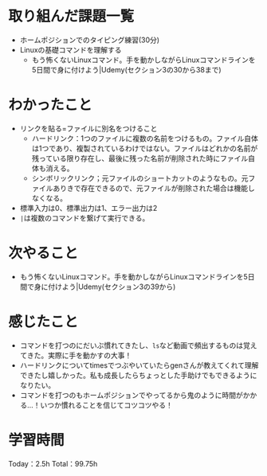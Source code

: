 # 取り組んだ課題一覧
- ホームポジションでのタイピング練習(30分)
- Linuxの基礎コマンドを理解する
	- もう怖くないLinuxコマンド。手を動かしながらLinuxコマンドラインを5日間で身に付けよう|Udemy(セクション3の30から38まで)

# わかったこと
- リンクを貼る=ファイルに別名をつけること
	- ハードリンク：1つのファイルに複数の名前をつけるもの。ファイル自体は1つであり、複製されているわけではない。ファイルはどれかの名前が残っている限り存在し、最後に残った名前が削除された時にファイル自体も消える。
	- シンボリックリンク；元ファイルのショートカットのようなもの。元ファイルありきで存在できるので、元ファイルが削除された場合は機能しなくなる。
- 標準入力は0、標準出力は1、エラー出力は2
- `|`は複数のコマンドを繋げて実行できる。

# 次やること
- もう怖くないLinuxコマンド。手を動かしながらLinuxコマンドラインを5日間で身に付けよう|Udemy(セクション3の39から)

# 感じたこと
- コマンドを打つのにだいぶ慣れてきたし、`ls`など動画で頻出するものは覚えてきた。実際に手を動かすの大事！
- ハードリンクについてtimesでつぶやいていたらgenさんが教えてくれて理解できたし嬉しかった。私も成長したらちょっとした手助けでもできるようになりたい。
- コマンドを打つのもホームポジションでやってるから鬼のように時間がかかる…！いつか慣れることを信じてコツコツやる！

# 学習時間
Today：2.5h Total：99.75h
